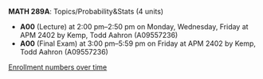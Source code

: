 **MATH 289A**: Topics/Probability&Stats (4 units)

- **A00** (Lecture) at 2:00 pm–2:50 pm on Monday, Wednesday, Friday at APM 2402 by Kemp, Todd Aahron (A09557236)
- **A00** (Final Exam) at 3:00 pm–5:59 pm on Friday at APM 2402 by Kemp, Todd Aahron (A09557236)

[Enrollment numbers over time](./MATH289A.tsv)
